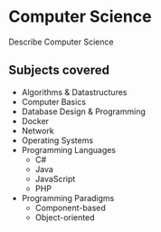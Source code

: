 # Computer Science

Describe Computer Science

## Subjects covered

- Algorithms & Datastructures
- Computer Basics
- Database Design & Programming
- Docker
- Network
- Operating Systems
- Programming Languages
  - C#
  - Java
  - JavaScript
  - PHP
- Programming Paradigms
  - Component-based
  - Object-oriented
